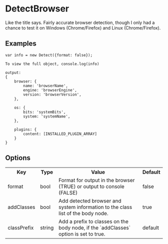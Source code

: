 # DetectBrowser

Like the title says.  Fairly accurate browser detection, though I only had a chance to test it on Windows (Chrome/Firefox) and Linux (Chrome/Firefox).

## Examples

```
var info = new Detect({format: false});

To view the full object, console.log(info)

output: 
{
	browser: {
		name: 'browserName',
		engine: 'browserEngine', 
		version: 'browserVersion',
	},
	
	os: {
		bits: 'systemBits',
		system: 'systemName',
	},

	plugins: {
		content: [INSTALLED_PLUGIN_ARRAY]
	}
}
```

## Options

<table>
	<tr>
		<th>Key</th>
		<th>Type</th>
		<th>Value</th>
		<th>Default</th>
	</tr>
	<tr>
		<td>format</td>
		<td>bool</td>
		<td>Format for output in the browser (TRUE) or output to console (FALSE)</td>
		<td>false</td>
	</tr>
	<tr>
		<td>addClasses</td>
		<td>bool</td>
		<td>Add detected browser and system information to the class list of the body node.</td>
		<td>true</td>
	</tr>
	<tr>
		<td>classPrefix</td>
		<td>string</td>
		<td>Add a prefix to classes on the body node, if the `addClasses` option is set to true.</td>
		<td>default</td>
	</tr>
</table>